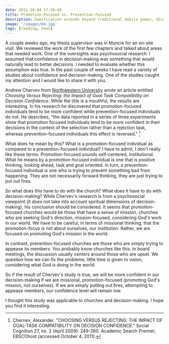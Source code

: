 ```yaml
---
date: 2011-10-04 17:39:48
title: Promotion-Focused vs. Prevention-Focused
description: Gamification extends beyond traditional mobile games, discovering innovative strategies to incorporate game-like elements into non-gaming apps for enhanced
image: '/images/04.jpg'
tags: [reading, news]
---
```


A couple weeks ago, my thesis supervisor was in Muncie for an on-site visit. We reviewed the work of the first few chapters and talked about areas that needed work. One of the oversights was psychosocial research. I assumed that confidence in decision-making was something that would naturally lead to better decisions. I needed to evaluate whether this assumption was true. In the past couple of weeks I have read a variety of studies about confidence and decision-making. One of the studies caught my attention and I would like to share it with you.

Andrew Chervev from [Northwestern University](http://www.northwestern.edu/) wrote an article entitled *Choosing Versus Rejecting: the Impact of Goal Task Compatibility on Decision Confidence*. While the title is a mouthful, the results are interesting. In his research he discovered that promotion-focused individuals tend to be more confident while prevention-focused individuals do not. He describes, “the data reported in a series of three experiments show that promotion focused individuals tend to be more confident in their decisions in the context of the selection rather than a rejection task, whereas prevention-focused individuals this effect is reversed." [^articlefootnote]

What does he mean by this? What is a promotion-focused individual as compared to a prevention-focused individual? I have to admit, I don't really like these terms. Promotion-focused sounds self-centered, institutional. What he means by a promotion-focused individual is one that is positive thinking, looking ahead, task and goal oriented. In turn, a prevention-focused individual is one who is trying to prevent something bad from happening. They are not necessarily forward thinking, they are just trying to put out fires.

So what does this have to do with the church? What does it have to do with decision-making? While Chervev's research is from a psychosocial viewpoint (it does not take into account spiritual dimensions of decision-making), his conclusion should be considered. It seems that promotion-focused churches would be those that have a sense of mission, churches who are seeking God's direction, mission-focused, considering God's work in our world. We have to be careful, in terms of missional thinking, that the promotion-focus is not about ourselves, our institution. Rather, we are focused on promoting God's mission in the world.

In contrast, prevention-focused churches are those who are simply trying to appease its members. You probably know churches like this. In board meetings, the discussion usually centers around those who are upset. We question how we can fix the problems; little time is given to vision, considering what God is doing in the world.

So if the result of Chervev's study is true, we will be more confident in our decision-making if we are missional, promotion-focused (promoting God's mission, not ourselves). If we are simply putting out fires, attempting to appease members, our confidence level will remain low. 

I thought this study was applicable to churches and decision-making. I hope you find it interesting.

[^articlefootnote]: Chernev, Alexander. "CHOOSING VERSUS REJECTING: THE IMPACT OF GOAL-TASK COMPATIBILITY ON DECISION CONFIDENCE." Social Cognition 27, no. 2 (April 2009): 249-260. Academic Search Premier, EBSCOhost (accessed October 4, 2011).
